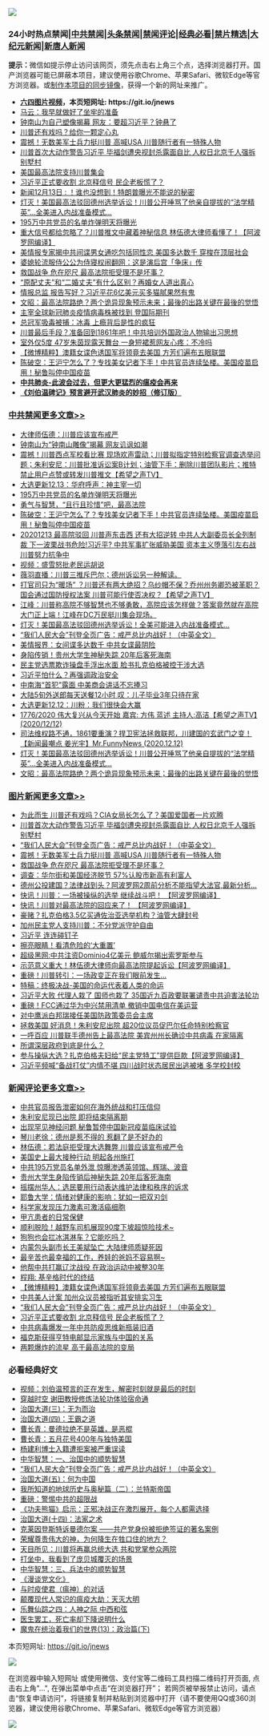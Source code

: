 ![](https://raw.githubusercontent.com/fqnews/bnews/master/64photo/fqnews-qr.jpg)

<div id="tt">
<h3>24小时热点禁闻|<a href="#%E4%B8%AD%E5%85%B1%E7%A6%81%E9%97%BB%E6%9B%B4%E5%A4%9A%E6%96%87%E7%AB%A0">中共禁闻</a>|<a href="#%E5%9B%BE%E7%89%87%E6%96%B0%E9%97%BB%E6%9B%B4%E5%A4%9A%E6%96%87%E7%AB%A0">头条禁闻</a>|<a href="#%E6%96%B0%E9%97%BB%E8%AF%84%E8%AE%BA%E6%9B%B4%E5%A4%9A%E6%96%87%E7%AB%A0">禁闻评论|<a href="#%E5%BF%85%E7%9C%8B%E7%BB%8F%E5%85%B8%E5%A5%BD%E6%96%87">经典必看|<a href="/video.md#%E7%A6%81%E7%89%87%E7%B2%BE%E9%80%89">禁片精选</a>|<a href="https://github.com/fqnews/djy/blob/master/gb/nf1351518.md#1">大纪元新闻</a>|<a href="https://github.com/fqnews/ntdtv/blob/master/gb/prog204.md#1">新唐人新闻</a></h3>
<div><b>提示：</b>微信如提示停止访问该网页，须先点击右上角三个点，选择浏览器打开。国产浏览器可能已屏蔽本项目，建议使用谷歌Chrome、苹果Safari、微软Edge等官方浏览器。或<a href="https://github.com/fqnews/bnews/blob/master/%E5%88%B6%E4%BD%9Cgit%E7%A6%81%E9%97%BB%E9%95%9C%E5%83%8F.md">制作本项目的同步镜像</a>，获得一个新的网址来推广。</div>
<ul>
<li><b><a href="http://d1.bdrive.tk/64.mp4" target="_blank">六四图片视频</a>，本页短网址: https://git.io/jnews</b></li>
<li><a href="/comments/20201213/1446803.md">马云：我早就做好了坐牢的准备</a></li>
<li><a href="/cbnews/20201213/1446692.md">钟南山为自己塑像揭幕 网友：要超习近平？钟悬了</a></li>
<li><a href="/comments/20201213/1446770.md">川普还有戏吗？给你一颗定心丸</a></li>
<li><a href="/topimagenews/20201213/1446790.md">震撼！无数美军士兵力挺川普 高喊USA 川普随行者有一特殊人物</a></li>
<li><a href="/topimagenews/20201213/1446977.md">川普首次大动作警告习近平 毕福剑遭央视封杀露面自比 人权日北京千人强拆别墅村</a></li>
<li><a href="/bannedvideo/20201213/1446683.md">美国最高法院支持川普集会</a></li>
<li><a href="/comments/20201213/1446933.md">习近平正式要收割 北京释信号 民企老板慌了？</a></li>
<li><a href="/taiwannews/20201213/1447067.md">新闻12月13日 : ！谁也没想到！特朗普曝光不能说的秘密</a></li>
<li><a href="/comments/20201213/1446611.md">灯灭！美国最高法驳回德州选举诉讼！川普公开唾骂了他亲自提拔的“法学精英”…全美进入内战准备模式…</a></li>
<li><a href="/cbnews/20201213/1447148.md">195万中共党员的名单炸弹明天将曝光</a></li>
<li><a href="/cnnews/20201213/1447017.md">重大信号都给忽略了？川普推文中藏着神秘信息 林伍德大律师看懂了！【阿波罗网编译】</a></li>
<li><a href="/cbnews/20201213/1446693.md">美情报专家揭中共间谍男女通吃包括同性恋 美国多达数千 穿梭在顶层社会</a></li>
<li><a href="/baitai/20201213/1447128.md">婆媳轮流服侍公公为侍寝权闹翻网：这是演后宫「争床」传</a></li>
<li><a href="/topimagenews/20201213/1446728.md">救国战争 危在咫尺 最高法院拒受理不是坏事？</a></li>
<li><a href="/cnnews/20201213/1446973.md">“原配丈夫”和“二婚丈夫”有什么区别？再婚女人道出真心</a></li>
<li><a href="/cnnews/20201213/1446694.md">情报总监 报告写好？习近平花6亿美元买多猫腻果然有鬼</a></li>
<li><a href="/cbnews/20201213/1446715.md">文昭：最高法院路绝？两个诡异现象预示未来；最後的出路关键在最後的觉悟</a></li>
<li><a href="/baitai/20201213/1447010.md">主宰全球新冠肺炎疫情病毒株被找到 登国际期刊</a></li>
<li><a href="/comments/20201213/1446853.md">总冠军吸毒被捕：冰毒 上瘾背后是性的疯狂</a></li>
<li><a href="/cnnews/20201213/1447061.md">川普最后手段？准备回到1861年吧！中共培训外国政治人物输出习思想</a></li>
<li><a href="/yule/20201213/1446704.md">室外仅5度 47岁朱茵现露天舞台 一身短裙惹网友心疼：不冷吗</a></li>
<li><a href="/comments/20201213/1446964.md">【微博精粹】澳籍女谍色诱国军将领竟去美国 方芳们遍布五眼联盟</a></li>
<li><a href="/cbnews/20201213/1447141.md">陈破空：王沪宁怎么了？专找美女记者下手！中共官员连续坠楼。美国疫苗启用！秘鲁叫停中国疫苗</a></li>
<li><b><a href="/comments/20200211/1275071.md" target="_blank">中共肺炎-此波会过去，但更大更猛烈的瘟疫会再来</a></b></li>
<li><b><a href="/comments/20200207/1272816.md" target="_blank">《刘伯温碑记》预言避开武汉肺炎的妙招（修订版）</a></b></li>
</ul>
</div>

<div class="catlist">
<h3><a href="/cbnews/" target="_blank">中共禁闻</a><span><a href="/cbnews/" target="_blank" rel="nofollow">更多文章>></a></span></h3>
<ul>
<li><a href="/cbnews/20201214/1447239.md" target="_blank">大律师伍德：川普应该宣布戒严</a></li>
<li><a href="/cbnews/20201214/1447200.md" target="_blank">钟南山为“钟南山雕像”揭幕 网友讥讽如潮</a></li>
<li><a href="/cbnews/20201213/1447175.md" target="_blank">震撼！川普西点军校看比赛 现场欢声雷动；川普拟指定特别检察官调查选举问题；朱利安尼：川普批准诉讼案B计划；油管下手：删除川普团队影片；推特禁止用户点赞或转发川普推文【希望之声TV】</a></li>
<li><a href="/cbnews/20201213/1447150.md" target="_blank">大选更新12.13：华府呼声：神主宰一切</a></li>
<li><a href="/cbnews/20201213/1447148.md" target="_blank">195万中共党员的名单炸弹明天将曝光</a></li>
<li><a href="/cbnews/20201213/1447117.md" target="_blank">勇气与智慧，“且行且珍惜”吧，最高法院</a></li>
<li><a href="/cbnews/20201213/1447141.md" target="_blank">陈破空：王沪宁怎么了？专找美女记者下手！中共官员连续坠楼。美国疫苗启用！秘鲁叫停中国疫苗</a></li>
<li><a href="/cbnews/20201213/1447097.md" target="_blank">20201213 最高院驳回 川普声东击西 还有大招逆转  中共人大副委员长全列制裁 下一波栗战书危险!习近平? 中共军事扩张威胁美国 资本主义堕落引左右战 川普努力抗争中</a></li>
<li><a href="/cbnews/20201213/1447024.md" target="_blank">视频：盛雪怒批老民运胡说</a></li>
<li><a href="/cbnews/20201213/1446982.md" target="_blank">薇羽直播：川普三推斥巴尔；德州诉讼另一种解读。</a></li>
<li><a href="/cbnews/20201213/1446980.md" target="_blank">打官司只为“暖场” ？川普还有两大绝招？乌纱帽不保？乔州州务卿恐被革职？国会通过国防授权法案 川普可能行使否决权？【希望之声TV】</a></li>
<li><a href="/cbnews/20201213/1446976.md" target="_blank">江峰：川普称高院不够智慧也不够勇敢，高院应该怎样做？答案竟然就在高院大门正上端！江峰在DC万民挺川集会现场。</a></li>
<li><a href="/cbnews/20201213/1446961.md" target="_blank">灯灭！美国最高法驳回德州选举诉讼！全美可能进入内战准备模式…</a></li>
<li><a href="/comments/20201213/1446945.md" target="_blank">&#8220;我们人民大会&#8221;刊登全页广告：戒严总比内战好！（中英全文）</a></li>
<li><a href="/cbnews/20201213/1446896.md" target="_blank">美情报界：女间谍多达数千 中共女谍最阴险</a></li>
<li><a href="/cbnews/20201213/1446894.md" target="_blank">身陷传销！贵州大学生神秘失踪 20年后客死海南</a></li>
<li><a href="/cbnews/20201213/1446794.md" target="_blank">民主党选票欺诈操盘手浮出水面 脸书扎克伯格被控干涉大选</a></li>
<li><a href="/cbnews/20201213/1446793.md" target="_blank">习近平怕什么？再强调政治安全</a></li>
<li><a href="/cbnews/20201213/1446760.md" target="_blank">中南海“首犯”露面 中美商会讲话不忘捧习</a></li>
<li><a href="/cbnews/20201213/1446759.md" target="_blank">大陆5旬外送郎每天送餐12小时 叹：儿子毕业3年只待在家</a></li>
<li><a href="/cbnews/20201213/1446748.md" target="_blank">大选更新12.12：川粉：我们很快会大赢</a></li>
<li><a href="/cbnews/20201213/1446747.md" target="_blank">1776/2020 伟大复兴从今天开始   嘉宾: 方伟 蓝述 主持人:高洁【希望之声TV】(2020/12/12)</a></li>
<li><a href="/cbnews/20201213/1446725.md" target="_blank">司法维权路不通，1861要重演？捍卫宪法拯救联邦，川建国的玄武门之变！【新闻最嘲点 姜光宇】Mr.FunnyNews (2020.12.12)‬</a></li>
<li><a href="/comments/20201213/1446611.md" target="_blank">灯灭！美国最高法驳回德州选举诉讼！川普公开唾骂了他亲自提拔的“法学精英”…全美进入内战准备模式…</a></li>
<li><a href="/cbnews/20201213/1446715.md" target="_blank">文昭：最高法院路绝？两个诡异现象预示未来；最後的出路关键在最後的觉悟</a></li>

</ul>
</div>
<div class="catlist">
<h3><a href="/topimagenews/" target="_blank">图片新闻</a><span><a href="/topimagenews/" target="_blank" rel="nofollow">更多文章>></a></span></h3>
<ul>
<li><a href="/topimagenews/20201214/1447208.md" target="_blank">为此而生 川普还有戏吗？CIA女局长怎么了？美国爱国者一片欢腾</a></li>
<li><a href="/topimagenews/20201213/1446977.md" target="_blank">川普首次大动作警告习近平 毕福剑遭央视封杀露面自比 人权日北京千人强拆别墅村</a></li>
<li><a href="/comments/20201213/1446945.md" target="_blank">&#8220;我们人民大会&#8221;刊登全页广告：戒严总比内战好！（中英全文）</a></li>
<li><a href="/topimagenews/20201213/1446790.md" target="_blank">震撼！无数美军士兵力挺川普 高喊USA 川普随行者有一特殊人物</a></li>
<li><a href="/topimagenews/20201213/1446728.md" target="_blank">救国战争 危在咫尺 最高法院拒受理不是坏事？</a></li>
<li><a href="/topimagenews/20201213/1446626.md" target="_blank">调查：华尔街和美国经济脱节 57%认股市新高有利富人</a></li>
<li><a href="/topimagenews/20201213/1446563.md" target="_blank">德州公投建国？法律战到头？阿波罗网2周前分析不能指望大法官,最新分析…</a></li>
<li><a href="/topimagenews/20201212/1446361.md" target="_blank">快讯！川普：一场被操纵的选举 继续战斗吧！ 【阿波罗网编译】</a></li>
<li><a href="/topimagenews/20201212/1446341.md" target="_blank">快讯！川普对最高法院的回应来了！ 【阿波罗网编译】</a></li>
<li><a href="/topimagenews/20201212/1446304.md" target="_blank">豪赌？扎克伯格3.5亿买通佐治亚选举机构？油管大肆封号</a></li>
<li><a href="/topimagenews/20201212/1446247.md" target="_blank">加州民主党人支持川普：不分党派守护自由</a></li>
<li><a href="/topimagenews/20201212/1446093.md" target="_blank">习近平 连连碰钉子</a></li>
<li><a href="/topimagenews/20201212/1446067.md" target="_blank">擦亮眼睛！看清危险的‘大重置’</a></li>
<li><a href="/topimagenews/20201212/1446060.md" target="_blank">超级黑网:中共注资Dominio4亿美元 鲍威尔揭出索罗斯参与</a></li>
<li><a href="/topimagenews/20201211/1445830.md" target="_blank">示范意义重大！林伍德大律师向最高法院提起诉讼【阿波罗网编译】</a></li>
<li><a href="/topimagenews/20201211/1445730.md" target="_blank">重磅！川普转引：一场政变正在我们眼前发生&#8230;</a></li>
<li><a href="/comments/20201211/1445650.md" target="_blank">特稿：终极决战-美国的命运代表着人类的命运</a></li>
<li><a href="/topimagenews/20201211/1445632.md" target="_blank">习近平大败 代理人栽了 国师也栽了 35国近九百政要联署谴责中共迫害法轮功</a></li>
<li><a href="/topimagenews/20201211/1445607.md" target="_blank">重磅！FCC通过华为中兴禁用清单 撤销中国电信在美运营</a></li>
<li><a href="/topimagenews/20201211/1445525.md" target="_blank">对中鹰派白邦瑞接任美国防政策委员会主席</a></li>
<li><a href="/topimagenews/20201210/1445461.md" target="_blank">拯救美国 好消息！朱利安尼出院 超20位议员促巴尔任命特别检察官</a></li>
<li><a href="/topimagenews/20201210/1445358.md" target="_blank">一呼百应 川普联手德州告上最高法院 美宾州州长确诊中共病毒 在家隔离</a></li>
<li><a href="/topimagenews/20201210/1445210.md" target="_blank">所谓深层政府到底是什么？</a></li>
<li><a href="/topimagenews/20201210/1445168.md" target="_blank">参与操纵大选？扎克伯格夫妇给“民主党特工”提供巨款【阿波罗网编译】</a></li>
<li><a href="/topimagenews/20201210/1445098.md" target="_blank">习近平频喊“备战打仗”内情不堪 四川战时状态居民出逃被堵 多学校封校</a></li>

</ul>
</div>
<div class="catlist">
<h3><a href="/comments/" target="_blank">新闻评论</a><span><a href="/comments/" target="_blank" rel="nofollow">更多文章>></a></span></h3>
<ul>
<li><a href="/comments/20201214/1447231.md" target="_blank">中共官员报告泄密如何在海外统战和打压信仰</a></li>
<li><a href="/comments/20201214/1447230.md" target="_blank">朱利安尼现已出院 即将结束隔离期</a></li>
<li><a href="/comments/20201213/1447180.md" target="_blank">出现罕见神经问题 秘鲁暂停中国新冠疫苗临床试验</a></li>
<li><a href="/comments/20201213/1447179.md" target="_blank">琴川老徐：德州是惹不得的 惹翻了是不好办的</a></li>
<li><a href="/comments/20201213/1447171.md" target="_blank">林伍德：若法庭拒受理大选舞弊 川普应该宣布戒严令</a></li>
<li><a href="/comments/20201213/1447170.md" target="_blank">美国史上最大接种行动 明起各州施打</a></li>
<li><a href="/comments/20201213/1447096.md" target="_blank">中共195万党员名单外泄 惊曝渗透英领馆、辉瑞、波音</a></li>
<li><a href="/comments/20201213/1447077.md" target="_blank">贵州大学生身陷传销后神秘失踪 20年后客死海南</a></li>
<li><a href="/comments/20201213/1447062.md" target="_blank">摇摆州华人：选民要用行动表达维护法律和秩序的诉求</a></li>
<li><a href="/comments/20201213/1447046.md" target="_blank">耶鲁大学：情绪对健康的影响：犹如一把双刃剑</a></li>
<li><a href="/comments/20201213/1447045.md" target="_blank">科学家发现压力激素可激活癌细胞</a></li>
<li><a href="/comments/20201213/1447044.md" target="_blank">甲亢患者的日常保健</a></li>
<li><a href="/comments/20201213/1447027.md" target="_blank">顺利脱险！越野车司机展现90度下坡超惊险技术~</a></li>
<li><a href="/comments/20201213/1447026.md" target="_blank">狗狗也会拦冰淇淋车？它能吃吗？</a></li>
<li><a href="/comments/20201213/1447019.md" target="_blank">内蒙包头副市长王美斌坠亡 大陆律师质疑死因</a></li>
<li><a href="/comments/20201213/1447018.md" target="_blank">最辛苦也最幸福的工作，养娃的爸妈不容易啊~</a></li>
<li><a href="/comments/20201213/1446989.md" target="_blank">他帮中共打赢辽沈战役 在政治运动中被整30年</a></li>
<li><a href="/comments/20201213/1446965.md" target="_blank">程翔: 基辛格时代的终结</a></li>
<li><a href="/comments/20201213/1446964.md" target="_blank">【微博精粹】澳籍女谍色诱国军将领竟去美国 方芳们遍布五眼联盟</a></li>
<li><a href="/comments/20201213/1446963.md" target="_blank">中共美人计案 加州众议员被指听其安排实习生</a></li>
<li><a href="/comments/20201213/1446945.md" target="_blank">&#8220;我们人民大会&#8221;刊登全页广告：戒严总比内战好！（中英全文）</a></li>
<li><a href="/comments/20201213/1446933.md" target="_blank">习近平正式要收割 北京释信号 民企老板慌了？</a></li>
<li><a href="/comments/20201213/1446926.md" target="_blank">中共病毒爆发一年中共防疫思维新瓶装旧酒</a></li>
<li><a href="/comments/20201213/1446925.md" target="_blank">福克斯获得亨特电邮显示家族与中国的关系</a></li>
<li><a href="/comments/20201213/1446924.md" target="_blank">两颗爆炸的流星 高于最高法院的变局</a></li>

</ul>
</div>

<div class="catlist">
<h3>必看经典好文</h3>
<ul>
<li><a href="/comments/20200628/1351782.md" target="_blank">视频：刘伯温预言的正在发生，解密时刻就是最后的时刻</a></li>
<li><a href="/comments/20200511/1322384.md" target="_blank">穿越时空 谢田教授修炼法轮功体验宿命通</a></li>
<li><a href="/cbnews/20180309/912114.md" target="_blank">治国大道(三)：无为而治</a></li>
<li><a href="/cbnews/20180310/912637.md" target="_blank">治国大道(四)：王霸之道</a></li>
<li><a href="/comments/20180726/727420.md" target="_blank">曹长青：曼德拉绝不是英雄，是恶棍</a></li>
<li><a href="/comments/20200713/1359796.md" target="_blank">曹长青：五月花号400年与独特美国</a></li>
<li><a href="/comments/20201010/1411232.md" target="_blank">杨建利博士入籍遭拒案被严重误读</a></li>
<li><a href="/comments/20200605/1340202.md" target="_blank">中华智慧：一、治国中的顺势智慧</a></li>
<li><a href="/comments/20201213/1446945.md" target="_blank">&#8220;我们人民大会&#8221;刊登全页广告：戒严总比内战好！（中英全文）</a></li>
<li><a href="/cbnews/20180311/913065.md" target="_blank">治国大道(五)：何为中国</a></li>
<li><a href="/tculture/xiulian/20170614/774347.md" target="_blank">我所知道的地球历史与奥秘篇（二）：兰特斯帝国</a></li>
<li><a href="/comments/20200717/1362287.md" target="_blank">重磅：警惕中共的超限战</a></li>
<li><a href="/comments/20200308/1290182.md" target="_blank">《功夫熊猫》启示：正邪决战正在激烈展开，每个人都需选择</a></li>
<li><a href="/cbnews/20180320/916962.md" target="_blank">治国大道(十四)：法家之术</a></li>
<li><a href="/comments/20201010/1411225.md" target="_blank">克莱因登斯特诉曼德尔案 ——共产党身份被拒绝签证的著名案例</a></li>
<li><a href="/comments/20200618/1346830.md" target="_blank">荣耀尊贵伟大的神，为何降生在牲口住的地方？</a></li>
<li><a href="/comments/20200816/1381118.md" target="_blank">天目所见：川普将再赢总统大选 共和党掌参众两院</a></li>
<li><a href="/comments/20201015/1414242.md" target="_blank">打坐中，我看到了庞贝城覆灭的场景</a></li>
<li><a href="/comments/20200605/783248.md" target="_blank">中华智慧：三、兵法中的顺势智慧</a></li>
<li><a href="/comments/20200521/783167.md" target="_blank">《漫谈党文化》</a></li>
<li><a href="/comments/20200327/1301424.md" target="_blank">与时疫使君（瘟神）的对话</a></li>
<li><a href="/comments/20200619/783185.md" target="_blank">颠覆现代人常识的瘟疫大劫：天灭大明</a></li>
<li><a href="/tculture/20190101/791144.md" target="_blank">乐舞仙踪之四：人神之际 中西和弦</a></li>
<li><a href="/sohnews/20150904/445868.md" target="_blank">医生罢工，死亡率却下降说明什么</a></li>
<li><a href="/topimagenews/20180602/951960.md" target="_blank">魔鬼在统治着我们的世界(13)：政治篇(下)</a></li>

</ul>
</div>

本页短网址: https://git.io/jnews

![](https://raw.githubusercontent.com/fqnews/bnews/master/64photo/fqnews-qr.jpg)

在浏览器中输入短网址 或使用微信、支付宝等二维码工具扫描二维码打开页面, 点击右上角"...", 在弹出菜单中点击“在浏览器打开”； 若网页被举报禁止访问，请点击“恢复申请访问”，将链接复制并粘贴到浏览器中打开（请不要使用QQ或360浏览器，建议使用谷歌Chrome、苹果Safari、微软Edge等官方浏览器）

![](https://raw.githubusercontent.com/fqnews/bnews/master/64photo/wx.jpg)